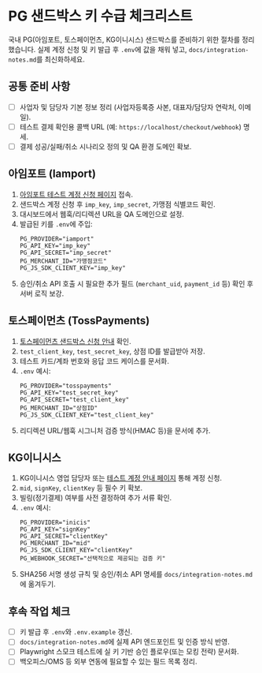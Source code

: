 # PG 샌드박스 키 수급 체크리스트

국내 PG(아임포트, 토스페이먼츠, KG이니시스) 샌드박스를 준비하기 위한 절차를 정리했습니다. 실제 계정 신청 및 키 발급 후 `.env`에 값을 채워 넣고, `docs/integration-notes.md`를 최신화하세요.

## 공통 준비 사항
- [ ] 사업자 및 담당자 기본 정보 정리 (사업자등록증 사본, 대표자/담당자 연락처, 이메일).
- [ ] 테스트 결제 확인용 콜백 URL (예: `https://localhost/checkout/webhook`) 명세.
- [ ] 결제 성공/실패/취소 시나리오 정의 및 QA 환경 도메인 확보.

## 아임포트 (Iamport)
1. [아임포트 테스트 계정 신청 페이지](https://guide.iamport.kr/643fc9b65edbc3) 접속.
2. 샌드박스 계정 신청 후 `imp_key`, `imp_secret`, 가맹점 식별코드 확인.
3. 대시보드에서 웹훅/리디렉션 URL을 QA 도메인으로 설정.
4. 발급된 키를 `.env`에 주입:
   ```env
   PG_PROVIDER="iamport"
   PG_API_KEY="imp_key"
   PG_API_SECRET="imp_secret"
   PG_MERCHANT_ID="가맹점코드"
   PG_JS_SDK_CLIENT_KEY="imp_key"
   ```
5. 승인/취소 API 호출 시 필요한 추가 필드 (`merchant_uid`, `payment_id` 등) 확인 후 서버 로직 보강.

## 토스페이먼츠 (TossPayments)
1. [토스페이먼츠 샌드박스 신청 안내](https://docs.tosspayments.com/resources/sandbox) 확인.
2. `test_client_key`, `test_secret_key`, 상점 ID를 발급받아 저장.
3. 테스트 카드/계좌 번호와 응답 코드 케이스를 문서화.
4. `.env` 예시:
   ```env
   PG_PROVIDER="tosspayments"
   PG_API_KEY="test_secret_key"
   PG_API_SECRET="test_client_key"
   PG_MERCHANT_ID="상점ID"
   PG_JS_SDK_CLIENT_KEY="test_client_key"
   ```
5. 리디렉션 URL/웹훅 시그니처 검증 방식(HMAC 등)을 문서에 추가.

## KG이니시스
1. KG이니시스 영업 담당자 또는 [테스트 계정 안내 페이지](https://manual.inicis.com/pg/paytest) 통해 계정 신청.
2. `mid`, `signKey`, `clientKey` 등 필수 키 확보.
3. 빌링(정기결제) 여부를 사전 결정하여 추가 서류 확인.
4. `.env` 예시:
   ```env
   PG_PROVIDER="inicis"
   PG_API_KEY="signKey"
   PG_API_SECRET="clientKey"
   PG_MERCHANT_ID="mid"
   PG_JS_SDK_CLIENT_KEY="clientKey"
   PG_WEBHOOK_SECRET="선택적으로 제공되는 검증 키"
   ```
5. SHA256 서명 생성 규칙 및 승인/취소 API 명세를 `docs/integration-notes.md`에 옮겨두기.

## 후속 작업 체크
- [ ] 키 발급 후 `.env`와 `.env.example` 갱신.
- [ ] `docs/integration-notes.md`에 실제 API 엔드포인트 및 인증 방식 반영.
- [ ] Playwright 스모크 테스트에 실 키 기반 승인 플로우(또는 모킹 전략) 문서화.
- [ ] 백오피스/OMS 등 외부 연동에 필요할 수 있는 필드 목록 정리.
